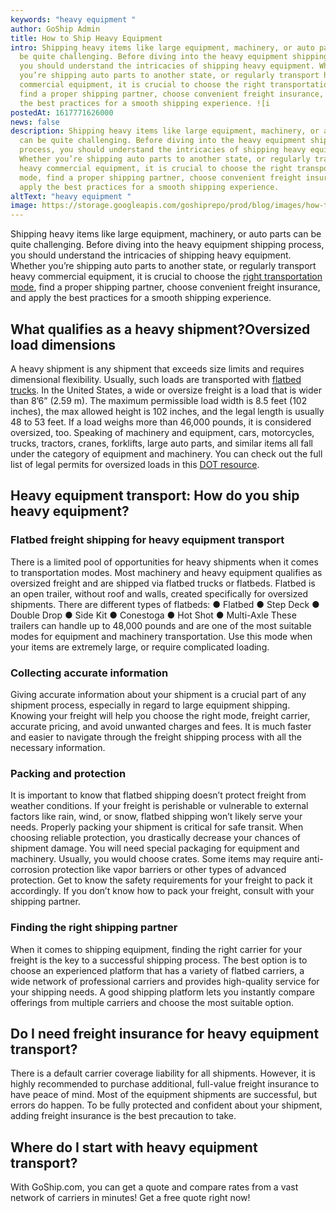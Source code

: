 ```yaml
---
keywords: "heavy equipment "
author: GoShip Admin
title: How to Ship Heavy Equipment
intro: Shipping heavy items like large equipment, machinery, or auto parts can
  be quite challenging. Before diving into the heavy equipment shipping process,
  you should understand the intricacies of shipping heavy equipment. Whether
  you’re shipping auto parts to another state, or regularly transport heavy
  commercial equipment, it is crucial to choose the right transportation mode,
  find a proper shipping partner, choose convenient freight insurance, and apply
  the best practices for a smooth shipping experience. ![i
postedAt: 1617771626000
news: false
description: Shipping heavy items like large equipment, machinery, or auto parts
  can be quite challenging. Before diving into the heavy equipment shipping
  process, you should understand the intricacies of shipping heavy equipment.
  Whether you’re shipping auto parts to another state, or regularly transport
  heavy commercial equipment, it is crucial to choose the right transportation
  mode, find a proper shipping partner, choose convenient freight insurance, and
  apply the best practices for a smooth shipping experience.
altText: "heavy equipment "
image: https://storage.googleapis.com/goshiprepo/prod/blog/images/how-to-ship-heavy-equipment.jpeg
---
```

Shipping heavy items like large equipment, machinery, or auto parts can be quite challenging. Before diving into the heavy equipment shipping process, you should understand the intricacies of shipping heavy equipment. Whether you’re shipping auto parts to another state, or regularly transport heavy commercial equipment, it is crucial to choose the [right transportation mode](https://www.goship.com/posts/modes-of-transportation-in-logistics), find a proper shipping partner, choose convenient freight insurance, and apply the best practices for a smooth shipping experience.

## What qualifies as a heavy shipment?Oversized load dimensions

A heavy shipment is any shipment that exceeds size limits and requires dimensional flexibility. Usually, such loads are transported with [flatbed trucks](https://www.goship.com/blog/what-is-flatbed-shipping/). In the United States, a wide or oversize freight is a load that is wider than 8’6” (2.59 m). The maximum permissible load width is 8.5 feet (102 inches), the max allowed height is 102 inches, and the legal length is usually 48 to 53 feet. If a load weighs more than 46,000 pounds, it is considered oversized, too. Speaking of machinery and equipment, cars, motorcycles, trucks, tractors, cranes, forklifts, large auto parts, and similar items all fall under the category of equipment and machinery. You can check out the full list of legal permits for oversized loads in this [DOT resource](http://www.dot.state.ak.us/mscve/assets/webdocs/permits_manual.pdf).

## Heavy equipment transport: How do you ship heavy equipment?

### Flatbed freight shipping for heavy equipment transport

There is a limited pool of opportunities for heavy shipments when it comes to transportation modes. Most machinery and heavy equipment qualifies as oversized freight and are shipped via flatbed trucks or flatbeds. Flatbed is an open trailer, without roof and walls, created specifically for oversized shipments. There are different types of flatbeds: ● Flatbed ● Step Deck ● Double Drop ● Side Kit ● Conestoga ● Hot Shot ● Multi-Axle These trailers can handle up to 48,000 pounds and are one of the most suitable modes for equipment and machinery transportation. Use this mode when your items are extremely large, or require complicated loading.

### Collecting accurate information

Giving accurate information about your shipment is a crucial part of any shipment process, especially in regard to large equipment shipping. Knowing your freight will help you choose the right mode, freight carrier, accurate pricing, and avoid unwanted charges and fees. It is much faster and easier to navigate through the freight shipping process with all the necessary information.

### Packing and protection

It is important to know that flatbed shipping doesn’t protect freight from weather conditions. If your freight is perishable or vulnerable to external factors like rain, wind, or snow, flatbed shipping won’t likely serve your needs. Properly packing your shipment is critical for safe transit. When choosing reliable protection, you drastically decrease your chances of shipment damage. You will need special packaging for equipment and machinery. Usually, you would choose crates. Some items may require anti-corrosion protection like vapor barriers or other types of advanced protection. Get to know the safety requirements for your freight to pack it accordingly. If you don’t know how to pack your freight, consult with your shipping partner.

### Finding the right shipping partner

When it comes to shipping equipment, finding the right carrier for your freight is the key to a successful shipping process. The best option is to choose an experienced platform that has a variety of flatbed carriers, a wide network of professional carriers and provides high-quality service for your shipping needs. A good shipping platform lets you instantly compare offerings from multiple carriers and choose the most suitable option.

## Do I need freight insurance for heavy equipment transport?

There is a default carrier coverage liability for all shipments. However, it is highly recommended to purchase additional, full-value freight insurance to have peace of mind. Most of the equipment shipments are successful, but errors do happen. To be fully protected and confident about your shipment, adding freight insurance is the best precaution to take.

## Where do I start with heavy equipment transport?

With GoShip.com, you can get a quote and compare rates from a vast network of carriers in minutes! Get a free quote right now!